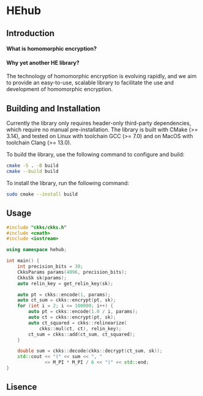 # HEhub

## Introduction

#### What is homomorphic encryption?

#### Why yet another HE library?
The technology of homomorphic encryption is evolving rapidly, and we aim to provide an easy-to-use, scalable library to facilitate the use and development of homomorphic encryption.

## Building and Installation 
Currently the library only requires header-only third-party dependencies, which require no manual pre-installation. The library is built with CMake (>= 3.14), and tested on Linux with toolchain GCC (>= 7.0) and on MacOS with toolchain Clang (>= 13.0).

To build the library, use the following command to configure and build:
```bash
cmake -S . -B build
cmake --build build
```

To install the library, run the following command:
```bash
sudo cmake --install build
```

## Usage

```c++
#include "ckks/ckks.h"
#include <cmath>
#include <iostream>

using namespace hehub;

int main() {
    int precision_bits = 30;
    CkksParams params(4096, precision_bits);
    CkksSk sk(params);
    auto relin_key = get_relin_key(sk);

    auto pt = ckks::encode(1, params);
    auto ct_sum = ckks::encrypt(pt, sk);
    for (int i = 2; i <= 100000; i++) {
        auto pt = ckks::encode(1.0 / i, params);
        auto ct = ckks::encrypt(pt, sk);
        auto ct_squared = ckks::relinearize(
            ckks::mul(ct, ct), relin_key);
        ct_sum = ckks::add(ct_sum, ct_squared);
    }

    double sum = ckks::decode(ckks::decrypt(ct_sum, sk));
    std::cout << "(" << sum << ", " 
              << M_PI * M_PI / 6 << ")" << std::end;
}

```

## Lisence
